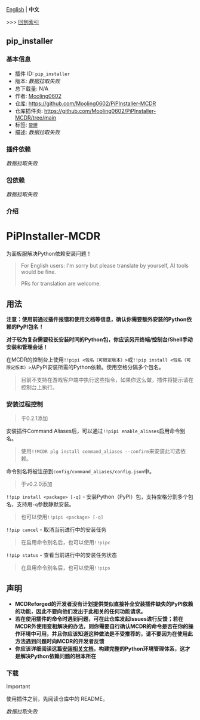 [English](readme.md) | **中文**

\>\>\> [回到索引](/readme-zh_cn.md)

## pip_installer

### 基本信息

- 插件 ID: `pip_installer`
- 版本: *数据拉取失败*
- 总下载量: N/A
- 作者: [Mooling0602](https://github.com/Mooling0602)
- 仓库: https://github.com/Mooling0602/PiPInstaller-MCDR
- 仓库插件页: https://github.com/Mooling0602/PiPInstaller-MCDR/tree/main
- 标签: [`管理`](/labels/management/readme-zh_cn.md)
- 描述: *数据拉取失败*

### 插件依赖

*数据拉取失败*

### 包依赖

*数据拉取失败*

### 介绍

# PiPInstaller-MCDR

为面板服解决Python依赖安装问题！

> For English users: I'm sorry but please translate by yourself, AI tools would be fine.
> 
> PRs for translation are welcome.

## 用法

**注意：使用前通过插件报错和使用文档等信息，确认你需要额外安装的Python依赖的PyPI包名！**

**对于较为复杂需要较长安装时间的Python包，你应该另开终端/控制台/Shell手动安装和管理会话！**

在MCDR的控制台上使用`!!pipi <包名（可限定版本）>`或`!!pip install <包名（可限定版本）>`从PyPI安装所需的Python依赖。使用空格分隔多个包名。
> 目前不支持在游戏客户端中执行这些指令，如果你这么做，插件将提示请在控制台上执行。

### 安装过程控制

> 于0.2.1添加

安装插件Command Aliases后，可以通过`!!pipi enable_aliases`启用命令别名。
> 使用`!!MCDR plg install command_aliases --confirm`来安装此可选依赖。

命令别名将被注册到`config/command_aliases/config.json`中。

> 于v0.2.0添加

`!!pip install <package> [-q]` - 安装Python（PyPI）包，支持空格分割多个包名，支持用`-q`参数静默安装。
> 也可以使用`!!pipi <package> [-q]`

`!!pip cancel` - 取消当前进行中的安装任务
> 在启用命令别名后，也可以使用`!!pipc`

`!!pip status` - 查看当前进行中的安装任务状态
> 在启用命令别名后，也可以使用`!!pips`

## 声明

- **MCDReforged的开发者没有计划提供类似直接补全安装插件缺失的PyPI依赖的功能，因此不要向他们发出于此相关的任何功能请求。**
- **若在使用插件的命令时遇到问题，可在此仓库发起Issues进行反馈；若在MCDR外使用变相解决的办法，则你需要自行确认MCDR的命令是否在你的操作环境中可用，并且你应该知道这种做法是不受推荐的，请不要因为在使用此方法遇到问题时向MCDR的开发者反馈**
- **你应该详细阅读这篇[安装相关文档](https://docs.mcdreforged.com/zh-cn/latest/quick_start/install.html#)，构建完整的Python环境管理体系，这才是解决Python依赖问题的根本所在**

### 下载

> [!IMPORTANT]
> 使用插件之前，先阅读仓库中的 README。

*数据拉取失败*

